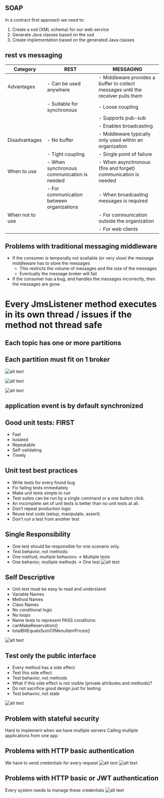 ## SOAP

In a contract first approach we need to:

1. Create a xsd (XML schema) for our web service
2. Generate Java classes based on the xsd
3. Create implementation based on the generated
   Java classes

## rest vs messaging

| Category        | REST                                       | MESSAGING                                                                        |
| --------------- | ------------------------------------------ | -------------------------------------------------------------------------------- |
| Advantages      | - Can be used anywhere                     | - Middleware provides a buffer to collect messages until the receiver pulls them |
|                 | - Suitable for synchronous                 | - Loose coupling                                                                 |
|                 |                                            | - Supports pub-sub                                                               |
|                 |                                            | - Enables broadcasting                                                           |
| Disadvantages   | - No buffer                                | - Middleware typically only used within an organization                          |
|                 | - Tight coupling                           | - Single point of failure                                                        |
| When to use     | - When synchronous communication is needed | - When asynchronous (fire and forget) communication is needed                    |
|                 | - For communication between organizations  | - When broadcasting messages is required                                         |
| When not to use |                                            | - For communication outside the organization                                     |
|                 |                                            | - For web clients                                                                |

## Problems with traditional messaging middleware

- If the consumer is temporally not available (or very slow) the message middleware has to store the messages
  - This restricts the volume of messages and the size of the messages
  - Eventually the message broker will fail
- If the consumer has a bug, and handles the messages incorrectly, then the messages are gone.

# Every JmsListener method executes in its own thread / issues if the method not thread safe

## Each topic has one or more partitions

## Each partition must fit on 1 broker

![alt text](image-2.png)

![alt text](image.png)

![alt text](image-1.png)

## application event is by default synchronized

## Good unit tests: FIRST

- Fast
- Isolated
- Repeatable
- Self-validating
- Timely

## Unit test best practices

- Write tests for every found bug
- Fix failing tests immediately
- Make unit tests simple to run
- Test suites can be run by a single command or a one button click.
- An incomplete set of unit tests is better than no unit tests at all.
- Don’t repeat production logic
- Reuse test code (setup, manipulate, assert)
- Don’t run a test from another test

## Single Responsibility

- One test should be responsible for one scenario only.
- Test behavior, not methods:
- One method, multiple behaviors → Multiple tests
- One behavior, multiple methods → One test
  ![alt text](image-3.png)

## Self Descriptive

- Unit test must be easy to read and understand
- Variable Names
- Method Names
- Class Names
- No conditional logic
- No loops
- Name tests to represent PASS conditions:
- canMakeReservation()
- totalBillEqualsSumOfMenuItemPrices()

![alt text](image-4.png)

## Test only the public interface

- Every method has a side effect
- Test this side effect
- Test behavior, not methods
- What if this side effect is not visible (private attributes and methods)?
- Do not sacrifice good design just for testing
- Test behavior, not state

![alt text](image-5.png)

## Problem with stateful security

Hard to implement when we have multiple servers
Calling multiple applications from one app

## Problems with HTTP basic authentication

We have to send credentials for every request
![alt text](image-6.png)
![alt text](image-7.png)

## Problems with HTTP basic or JWT authentication

Every system needs to manage these credentials
![alt text](image-8.png)
